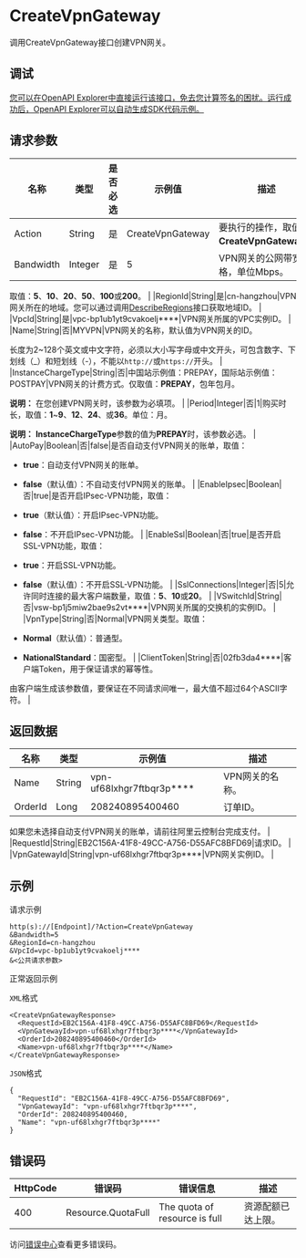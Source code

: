 # CreateVpnGateway

调用CreateVpnGateway接口创建VPN网关。

## 调试

[您可以在OpenAPI Explorer中直接运行该接口，免去您计算签名的困扰。运行成功后，OpenAPI Explorer可以自动生成SDK代码示例。](https://api.aliyun.com/#product=Vpc&api=CreateVpnGateway&type=RPC&version=2016-04-28)

## 请求参数

|名称|类型|是否必选|示例值|描述|
|--|--|----|---|--|
|Action|String|是|CreateVpnGateway|要执行的操作，取值：**CreateVpnGateway**。 |
|Bandwidth|Integer|是|5|VPN网关的公网带宽规格，单位Mbps。

 取值：**5**、**10**、**20**、**50**、**100**或**200**。 |
|RegionId|String|是|cn-hangzhou|VPN网关所在的地域。您可以通过调用[DescribeRegions](~~36063~~)接口获取地域ID。 |
|VpcId|String|是|vpc-bp1ub1yt9cvakoelj\*\*\*\*|VPN网关所属的VPC实例ID。 |
|Name|String|否|MYVPN|VPN网关的名称，默认值为VPN网关的ID。

 长度为2~128个英文或中文字符，必须以大小写字母或中文开头，可包含数字、下划线（\_）和短划线（-），不能以`http://`或`https://`开头。 |
|InstanceChargeType|String|否|中国站示例值：PREPAY，国际站示例值：POSTPAY|VPN网关的计费方式。仅取值：**PREPAY**，包年包月。

 **说明：** 在您创建VPN网关时，该参数为必填项。 |
|Period|Integer|否|1|购买时长，取值：**1**~**9**、**12**、**24**、或**36**。单位：月。

 **说明：** **InstanceChargeType**参数的值为**PREPAY**时，该参数必选。 |
|AutoPay|Boolean|否|false|是否自动支付VPN网关的账单，取值：

 -   **true**：自动支付VPN网关的账单。
-   **false**（默认值）：不自动支付VPN网关的账单。 |
|EnableIpsec|Boolean|否|true|是否开启IPsec-VPN功能，取值：

 -   **true**（默认值）：开启IPsec-VPN功能。
-   **false**：不开启IPsec-VPN功能。 |
|EnableSsl|Boolean|否|true|是否开启SSL-VPN功能，取值：

 -   **true**：开启SSL-VPN功能。
-   **false**（默认值）：不开启SSL-VPN功能。 |
|SslConnections|Integer|否|5|允许同时连接的最大客户端数量，取值：**5**、**10**或**20**。 |
|VSwitchId|String|否|vsw-bp1j5miw2bae9s2vt\*\*\*\*|VPN网关所属的交换机的实例ID。 |
|VpnType|String|否|Normal|VPN网关类型。取值：

 -   **Normal**（默认值）：普通型。
-   **NationalStandard**：国密型。 |
|ClientToken|String|否|02fb3da4\*\*\*\*|客户端Token，用于保证请求的幂等性。

 由客户端生成该参数值，要保证在不同请求间唯一，最大值不超过64个ASCII字符。 |

## 返回数据

|名称|类型|示例值|描述|
|--|--|---|--|
|Name|String|vpn-uf68lxhgr7ftbqr3p\*\*\*\*|VPN网关的名称。 |
|OrderId|Long|208240895400460|订单ID。

 如果您未选择自动支付VPN网关的账单，请前往阿里云控制台完成支付。 |
|RequestId|String|EB2C156A-41F8-49CC-A756-D55AFC8BFD69|请求ID。 |
|VpnGatewayId|String|vpn-uf68lxhgr7ftbqr3p\*\*\*\*|VPN网关实例ID。 |

## 示例

请求示例

```
http(s)://[Endpoint]/?Action=CreateVpnGateway
&Bandwidth=5
&RegionId=cn-hangzhou
&VpcId=vpc-bp1ub1yt9cvakoelj****
&<公共请求参数>
```

正常返回示例

`XML`格式

```
<CreateVpnGatewayResponse>
  <RequestId>EB2C156A-41F8-49CC-A756-D55AFC8BFD69</RequestId>
  <VpnGatewayId>vpn-uf68lxhgr7ftbqr3p****</VpnGatewayId>
  <OrderId>208240895400460</OrderId>
  <Name>vpn-uf68lxhgr7ftbqr3p****</Name>
</CreateVpnGatewayResponse>
```

`JSON`格式

```
{
  "RequestId": "EB2C156A-41F8-49CC-A756-D55AFC8BFD69",
  "VpnGatewayId": "vpn-uf68lxhgr7ftbqr3p****",
  "OrderId": 208240895400460,
  "Name": "vpn-uf68lxhgr7ftbqr3p****"
}
```

## 错误码

|HttpCode|错误码|错误信息|描述|
|--------|---|----|--|
|400|Resource.QuotaFull|The quota of resource is full|资源配额已达上限。|

访问[错误中心](https://error-center.aliyun.com/status/product/Vpc)查看更多错误码。


